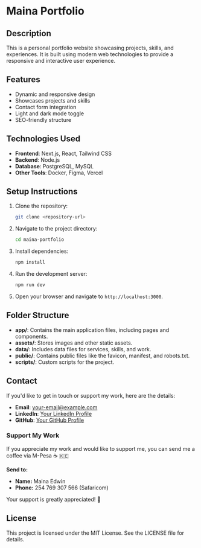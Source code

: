 # Maina Portfolio

## Description
This is a personal portfolio website showcasing projects, skills, and experiences. It is built using modern web technologies to provide a responsive and interactive user experience.

## Features
- Dynamic and responsive design
- Showcases projects and skills
- Contact form integration
- Light and dark mode toggle
- SEO-friendly structure

## Technologies Used
- **Frontend**: Next.js, React, Tailwind CSS
- **Backend**: Node.js
- **Database**: PostgreSQL, MySQL
- **Other Tools**: Docker, Figma, Vercel

## Setup Instructions
1. Clone the repository:
   ```bash
   git clone <repository-url>
   ```
2. Navigate to the project directory:
   ```bash
   cd maina-portfolio
   ```
3. Install dependencies:
   ```bash
   npm install
   ```
4. Run the development server:
   ```bash
   npm run dev
   ```
5. Open your browser and navigate to `http://localhost:3000`.

## Folder Structure
- **app/**: Contains the main application files, including pages and components.
- **assets/**: Stores images and other static assets.
- **data/**: Includes data files for services, skills, and work.
- **public/**: Contains public files like the favicon, manifest, and robots.txt.
- **scripts/**: Custom scripts for the project.

## Contact

If you'd like to get in touch or support my work, here are the details:

- **Email**: [your-email@example.com](mailto:mainaedwin913@gmail.com)
- **LinkedIn**: [Your LinkedIn Profile](https://www.linkedin.com/in/maina-edwin/)
- **GitHub**: [Your GitHub Profile](https://github.com/MainaEdwin)

### Support My Work

If you appreciate my work and would like to support me, you can send me a coffee via M-Pesa ☕ 🇰🇪

**Send to:**

- **Name:** Maina Edwin  
- **Phone:** 254 769 307 566 (Safaricom)  

Your support is greatly appreciated! 💚

## License
This project is licensed under the MIT License. See the LICENSE file for details.